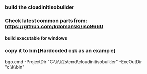 <!--
SPDX-FileCopyrightText: © 2023 Siemens Healthcare GmbH

SPDX-License-Identifier: MIT
-->

### build the cloudinitisobuilder
### Check latest common parts from: https://github.com/kdomanski/iso9660

#### build executable for windows 
### copy it to bin [Hardcoded c:\k as an example]
bgo.cmd -ProjectDir "C:\k\k2s\cmd\cloudinitisobuilder" -ExeOutDir "c:\k\bin"

